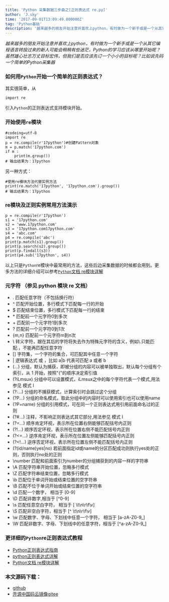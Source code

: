 ```yaml
---
title: 'Python 采集数据三步曲之[正则表达式 re.py]'
author: 'J.sky'
time: '2017-09-01T13:09:49.000000Z'
tag: 'Python基础'
description: '越来越多的朋友开始注意并喜欢上python，有时做为一个新手或是一个从其它编程语言转投过来的新人可能会稍稍有些迷茫，Python的学习应该从哪里开始呢？虽然雄心壮志万丈目标宏伟，但我们是否应该先订一个小小的目标呢？比如说先码一个简单的Python采集器'
---
```


_越来越多的朋友开始注意并喜欢上python，有时做为一个新手或是一个从其它编程语言转投过来的新人可能会稍稍有些迷茫，Python的学习应该从哪里开始呢？虽然雄心壮志万丈目标宏伟，但我们是否应该先订一个小小的目标呢？比如说先码一个简单的Python采集器_

### 如何用`Python`开始一个简单的正则表达式？

其实很简单，从

    import re

引入`Python`的正则表达式支持模块开始。

### 开始使用`re`模块

<pre><code class="python">#codeing=utf-8
import re
p = re.compile(r'17python')#创建Pattern对象
m = p.match('17python.com')
if m :
    print(m.group())
# 输出结果为：17python
</code></pre>

另一种方式：

<pre><code class="python">#使用re模块方法代替实例方法
print(re.match('17python', '17python.com').group())
# 输出结果为：17python
</code></pre>

### re模块及正则实例常用方法演示

<pre><code class="python">p = re.compile(r'17python')
s1 = '17python.com'
s2 = 'www.17python.com'
s3 = '17python.com17python.com'
s4 = 'abc.com'
p4 = re.compile('abc')
print(p.match(s1).group())
print(p.search(s2).group())
print(p.findall(s3))
print(p4.sub('17python', s4))
</code></pre>

以上只是`Python`re模块中最常用的方法，这些后边采集数据的时候都会用到。更多方法的详细介绍可以参考[`Python`文档 re模块详解](http://python.usyiyi.cn/translate/python_352/library/re.html#module-re)

### 元字符 （参见 python 模块 re 文档）

* .                    匹配任意字符（不包括换行符）
* ^                    匹配开始位置，多行模式下匹配每一行的开始
* $                    匹配结束位置，多行模式下匹配每一行的结束
* \*                    匹配前一个元字符0到多次
* \+                    匹配前一个元字符1到多次
* ?                    匹配前一个元字符0到1次
* {m,n}                匹配前一个元字符m到n次
* \\                   转义字符，跟在其后的字符将失去作为特殊元字符的含义，例如\\.只能匹配.，不能再匹配任意字符
* []                   字符集，一个字符的集合，可匹配其中任意一个字符
* |                    逻辑表达式 或 ，比如 a|b 代表可匹配 a 或者 b
* (...)                分组，默认为捕获，即被分组的内容可以被单独取出，默认每个分组有个索引，从 1 开始，按照"("的顺序决定索引值
* (?iLmsux)            分组中可以设置模式，iLmsux之中的每个字符代表一个模式,用法参见 模式 I
* (?:...)              分组的不捕获模式，计算索引时会跳过这个分组
* (?P<name>...)        分组的命名模式，取此分组中的内容时可以使用索引也可以使用name
* (?P=name)            分组的引用模式，可在同一个正则表达式用引用前面命名过的正则
* (?#...)              注释，不影响正则表达式其它部分,用法参见 模式 I
* (?=...)              顺序肯定环视，表示所在位置右侧能够匹配括号内正则
* (?!...)              顺序否定环视，表示所在位置右侧不能匹配括号内正则
* (?<=...)             逆序肯定环视，表示所在位置左侧能够匹配括号内正则
* (?<!...)             逆序否定环视，表示所在位置左侧不能匹配括号内正则
* (?(id/name)yes|no)   若前面指定id或name的分区匹配成功则执行yes处的正则，否则执行no处的正则
* \number              匹配和前面索引为number的分组捕获到的内容一样的字符串
* \A                   匹配字符串开始位置，忽略多行模式
* \Z                   匹配字符串结束位置，忽略多行模式
* \b                   匹配位于单词开始或结束位置的空字符串
* \B                   匹配不位于单词开始或结束位置的空字符串
* \d                   匹配一个数字， 相当于 [0-9]
* \D                   匹配非数字,相当于 [^0-9]
* \s                   匹配任意空白字符， 相当于 [ \t\n\r\f\v]
* \S                   匹配非空白字符，相当于 [^ \t\n\r\f\v]
* \w                   匹配数字、字母、下划线中任意一个字符， 相当于 [a-zA-Z0-9_]
* \W                   匹配非数字、字母、下划线中的任意字符，相当于 [^a-zA-Z0-9_]

### 更详细的`Python`re正则表达式教程

+ [Python正则表达式指南](http://www.cnblogs.com/huxi/archive/2010/07/04/1771073.html)
+ [python正则表达式详解](http://www.cnblogs.com/dyfblog/p/5880728.html)
+ [Python文档 re模块详解](http://python.usyiyi.cn/translate/python_352/library/re.html#module-re)

### 本文源码下载：

+ [github](https://github.com/bosichong/17python.com/tree/master/re)
+ [开源中国码云镜像gitee](https://gitee.com/J_Sky/17python.com/tree/master/re)
